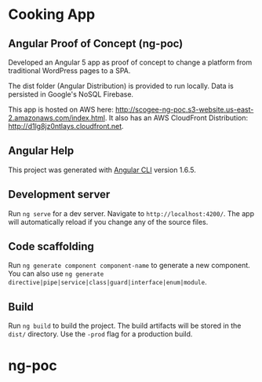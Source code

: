 # Cooking App
## Angular Proof of Concept (ng-poc)

Developed an Angular 5 app as proof of concept to change a platform from traditional WordPress pages to a SPA.

The dist folder (Angular Distribution) is provided to run locally. Data is persisted in Google's NoSQL Firebase.

This app is hosted on AWS here: http://scogee-ng-poc.s3-website.us-east-2.amazonaws.com/index.html. It also has an AWS CloudFront Distribution: http://d1lg8jz0ntlays.cloudfront.net.

## Angular Help

This project was generated with [Angular CLI](https://github.com/angular/angular-cli) version 1.6.5.

## Development server

Run `ng serve` for a dev server. Navigate to `http://localhost:4200/`. The app will automatically reload if you change any of the source files.

## Code scaffolding

Run `ng generate component component-name` to generate a new component. You can also use `ng generate directive|pipe|service|class|guard|interface|enum|module`.

## Build

Run `ng build` to build the project. The build artifacts will be stored in the `dist/` directory. Use the `-prod` flag for a production build.

# ng-poc
